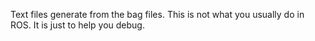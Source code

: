Text files generate from the bag files. This is not what you usually do in ROS.
It is just to help you debug.
